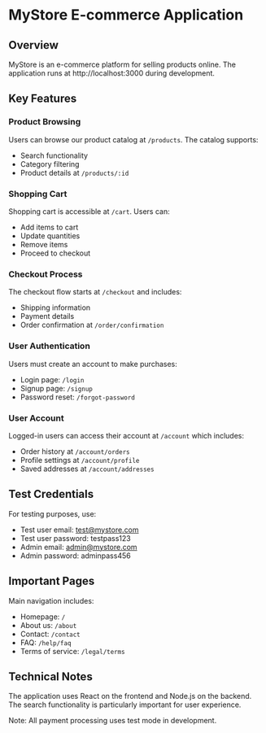 # MyStore E-commerce Application

## Overview
MyStore is an e-commerce platform for selling products online. The application runs at http://localhost:3000 during development.

## Key Features

### Product Browsing
Users can browse our product catalog at `/products`. The catalog supports:
- Search functionality
- Category filtering
- Product details at `/products/:id`

### Shopping Cart
Shopping cart is accessible at `/cart`. Users can:
- Add items to cart
- Update quantities
- Remove items
- Proceed to checkout

### Checkout Process
The checkout flow starts at `/checkout` and includes:
- Shipping information
- Payment details
- Order confirmation at `/order/confirmation`

### User Authentication
Users must create an account to make purchases:
- Login page: `/login`
- Signup page: `/signup`
- Password reset: `/forgot-password`

### User Account
Logged-in users can access their account at `/account` which includes:
- Order history at `/account/orders`
- Profile settings at `/account/profile`
- Saved addresses at `/account/addresses`

## Test Credentials

For testing purposes, use:
- Test user email: test@mystore.com
- Test user password: testpass123
- Admin email: admin@mystore.com
- Admin password: adminpass456

## Important Pages

Main navigation includes:
- Homepage: `/`
- About us: `/about`
- Contact: `/contact`
- FAQ: `/help/faq`
- Terms of service: `/legal/terms`

## Technical Notes

The application uses React on the frontend and Node.js on the backend. The search functionality is particularly important for user experience.

Note: All payment processing uses test mode in development.
